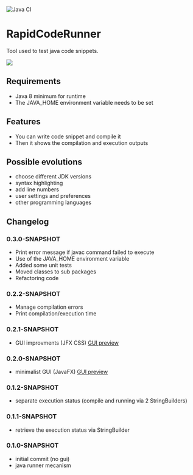 
![Java CI](https://github.com/ThaNico/RapidCodeRunner/workflows/Java%20CI/badge.svg)
# RapidCodeRunner
Tool used to test java code snippets.

![](https://i.imgur.com/HS0q5pL.gif)

## Requirements
* Java 8 minimum for runtime
* The JAVA_HOME environment variable needs to be set

## Features
* You can write code snippet and compile it
* Then it shows the compilation and execution outputs

## Possible evolutions
* choose different JDK versions
* syntax highlighting
* add line numbers
* user settings and preferences
* other programming languages

## Changelog
### 0.3.0-SNAPSHOT
* Print error message if javac command failed to execute
* Use of the JAVA_HOME environment variable
* Added some unit tests
* Moved classes to sub packages
* Refactoring code

### 0.2.2-SNAPSHOT
* Manage compilation errors
* Print compilation/execution time

### 0.2.1-SNAPSHOT
* GUI improvments (JFX CSS) [GUI preview](https://i.imgur.com/HS0q5pL.gif)

### 0.2.0-SNAPSHOT
* minimalist GUI (JavaFX) [GUI preview](https://i.imgur.com/6kHa3MH.gif)

### 0.1.2-SNAPSHOT
* separate execution status (compile and running via 2 StringBuilders)

### 0.1.1-SNAPSHOT
* retrieve the execution status via StringBuilder

### 0.1.0-SNAPSHOT
* initial commit (no gui)
* java runner mecanism

